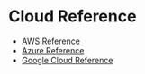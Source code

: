 # Cloud Reference

- [AWS Reference](aws/)
- [Azure Reference](azure/)
- [Google Cloud Reference](googlecloud/)
